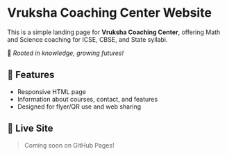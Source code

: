 # Vruksha Coaching Center Website

This is a simple landing page for **Vruksha Coaching Center**, offering Math and Science coaching for ICSE, CBSE, and State syllabi.

🌱 *Rooted in knowledge, growing futures!*

## 📌 Features

- Responsive HTML page
- Information about courses, contact, and features
- Designed for flyer/QR use and web sharing

## 🔗 Live Site

> Coming soon on GitHub Pages!

